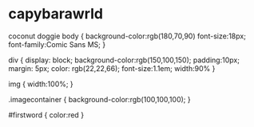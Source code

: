 # capybarawrld
coconut doggie
body {
 background-color:rgb(180,70,90)
 font-size:18px;
   font-family:Comic Sans MS;
}

div {
    display: block;
  background-color:rgb(150,100,150);
    padding:10px;
  margin: 5px;
  color: rgb(22,22,66);
  font-size:1.1em;
  width:90%
}

img {
  width:100%;
}

.imagecontainer {
  background-color:rgb(100,100,100);
}

#firstword {
  color:red 
}
